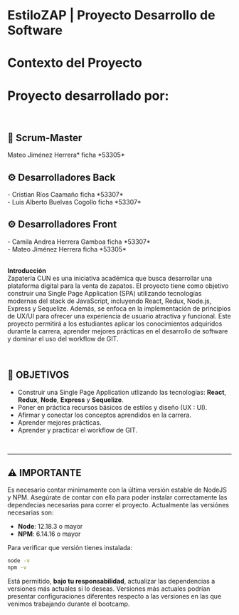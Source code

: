 

# **EstiloZAP** | Proyecto Desarrollo de Software 
# **Contexto del Proyecto**
        
# **Proyecto desarrollado por:**
<br/>
 <h2> 💼 Scrum-Master </h2>
 Mateo Jiménez Herrera* ficha *53305*
<br/>
 <h2> ⚙️ Desarrolladores Back </h2>
 - Cristian Ríos Caamaño ficha *53307*
<br/>
- Luis Alberto Buelvas Cogollo  ficha *53307* 
<br/>


<h2> ⚙️ Desarrolladores Front </h2>
- Camila Andrea Herrera Gamboa ficha *53307*
<br/>
- Mateo Jiménez Herrera ficha *53305*
<br/>
<br/>

**Introducción**
<br/>
Zapatería CUN es una iniciativa académica que busca desarrollar una plataforma digital para la venta de zapatos. El proyecto tiene como objetivo construir una Single Page Application (SPA) utilizando tecnologías modernas del stack de JavaScript, incluyendo React, Redux, Node.js, Express y Sequelize. Además, se enfoca en la implementación de principios de UX/UI para ofrecer una experiencia de usuario atractiva y funcional. Este proyecto permitirá a los estudiantes aplicar los conocimientos adquiridos durante la carrera, aprender mejores prácticas en el desarrollo de software y dominar el uso del workflow de GIT.

<br />

## **📌 OBJETIVOS**

-  Construir una Single Page Application utlizando las tecnologías: **React**, **Redux**, **Node**, **Express** y **Sequelize**.
-  Poner en práctica recursos básicos de estilos y diseño (UX : UI).
-  Afirmar y conectar los conceptos aprendidos en la carrera.
-  Aprender mejores prácticas.
-  Aprender y practicar el workflow de GIT.


<br />


---

## **⚠️ IMPORTANTE**

Es necesario contar minimamente con la última versión estable de NodeJS y NPM. Asegúrate de contar con ella para poder instalar correctamente las dependecias necesarias para correr el proyecto. Actualmente las versiónes necesarias son:

-  **Node**: 12.18.3 o mayor
-  **NPM**: 6.14.16 o mayor

Para verificar que versión tienes instalada:

```bash
node -v
npm -v
```



Está permitido, **bajo tu responsabilidad**, actualizar las dependencias a versiones más actuales si lo deseas. Versiones más actuales podrían presentar configuraciones diferentes respecto a las versiones en las que venimos trabajando durante el bootcamp.


<br />



